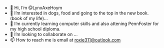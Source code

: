 - 👋 Hi, I’m @LynxAxeHoym
- 👀 I’m interested in dogs, food and going to the top in the new book.(book of my life)...
- 🌱 I’m currently learning computer skills and also attening PennFoster for my high school diploma.
- 💞️ I’m looking to collaborate on ...
- 📫 How to reach me is email at roxie311@outlook.com

<!---
LynxAxeHoym/LynxAxeHoym is a ✨ special ✨ repository because its `README.md` (this file) appears on your GitHub profile.
You can click the Preview link to take a look at your changes.
--->
